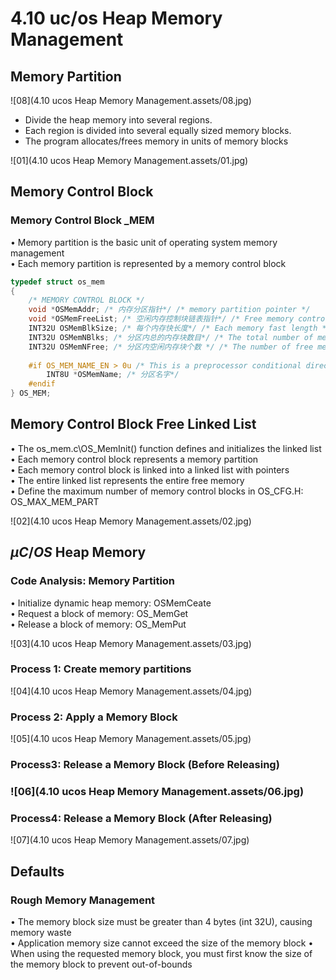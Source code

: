 # 4.10 uc/os Heap Memory Management



## Memory Partition

![08](4.10 ucos Heap Memory Management.assets/08.jpg)

- Divide the heap memory into several regions.    
- Each region is divided into several equally sized memory blocks.    
- The program allocates/frees memory in units of memory blocks  

![01](4.10 ucos Heap Memory Management.assets/01.jpg)



## Memory Control Block

### Memory Control Block _MEM

• Memory partition is the basic unit of operating system memory management  
• Each memory partition is represented by a memory control block

```c
typedef struct os_mem 
{ 
	/* MEMORY CONTROL BLOCK */ 
	void *OSMemAddr; /* 内存分区指针*/ /* memory partition pointer */
	void *OSMemFreeList; /* 空闲内存控制块链表指针*/ /* Free memory control block linked list pointer */
	INT32U OSMemBlkSize; /* 每个内存快长度*/ /* Each memory fast length */
	INT32U OSMemNBlks; /* 分区内总的内存块数目*/ /* The total number of memory blocks in the partition */
	INT32U OSMemNFree; /* 分区内空闲内存块个数 */ /* The number of free memory blocks in the partition */
	
	#if OS_MEM_NAME_EN > 0u /* This is a preprocessor conditional directive that checks whether the value of the macro OS_MEM_NAME_EN is greater than zero (0u is used to represent an unsigned integer literal 0). This condition determines whether the following code block should be compiled or not.*/
    	INT8U *OSMemName; /* 分区名字*/ 
	#endif 
} OS_MEM;
```



## Memory Control Block Free Linked List

• The os_mem.c\OS_MemInit() function defines and initializes the linked list  
• Each memory control block represents a memory partition  
• Each memory control block is linked into a linked list with pointers  
• The entire linked list represents the entire free memory  
• Define the maximum number of memory control blocks in OS_CFG.H: OS_MAX_MEM_PART  

![02](4.10 ucos Heap Memory Management.assets/02.jpg)



## *μC*/*OS* Heap Memory

### Code Analysis: Memory Partition

• Initialize dynamic heap memory: OSMemCeate  
• Request a block of memory: OS_MemGet  
• Release a block of memory: OS_MemPut  

![03](4.10 ucos Heap Memory Management.assets/03.jpg)

### Process 1: Create memory partitions

![04](4.10 ucos Heap Memory Management.assets/04.jpg)

### Process 2: Apply a Memory Block

![05](4.10 ucos Heap Memory Management.assets/05.jpg)

### Process3: Release a Memory Block (Before Releasing)

### ![06](4.10 ucos Heap Memory Management.assets/06.jpg)

### Process4: Release a Memory Block (After Releasing)

![07](4.10 ucos Heap Memory Management.assets/07.jpg)

## Defaults

### Rough Memory Management

• The memory block size must be greater than 4 bytes (int 32U), causing memory waste  
• Application memory size cannot exceed the size of the memory block
• When using the requested memory block, you must first know the size of the memory block to prevent out-of-bounds